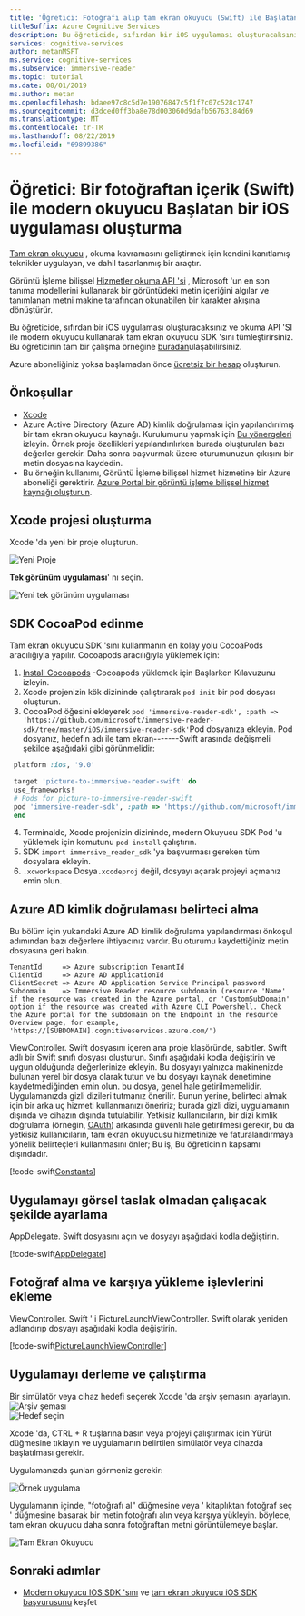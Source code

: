 ```yaml
---
title: 'Öğretici: Fotoğrafı alıp tam ekran okuyucu (Swift) ile Başlatan bir iOS uygulaması oluşturma'
titleSuffix: Azure Cognitive Services
description: Bu öğreticide, sıfırdan bir iOS uygulaması oluşturacaksınız ve resmi tam ekran okuyucu işlevselliğine ekleyeceksiniz.
services: cognitive-services
author: metanMSFT
ms.service: cognitive-services
ms.subservice: immersive-reader
ms.topic: tutorial
ms.date: 08/01/2019
ms.author: metan
ms.openlocfilehash: bdaee97c8c5d7e19076847c5f1f7c07c528c1747
ms.sourcegitcommit: d3dced0ff3ba8e78d003060d9dafb56763184d69
ms.translationtype: MT
ms.contentlocale: tr-TR
ms.lasthandoff: 08/22/2019
ms.locfileid: "69899386"
---
```

# <a name="tutorial-create-an-ios-app-that-launches-the-immersive-reader-with-content-from-a-photo-swift"></a>Öğretici: Bir fotoğraftan içerik (Swift) ile modern okuyucu Başlatan bir iOS uygulaması oluşturma

[Tam ekran okuyucu](https://www.onenote.com/learningtools) , okuma kavramasını geliştirmek için kendini kanıtlamış teknikler uygulayan, ve dahil tasarlanmış bir araçtır.

Görüntü İşleme bilişsel [Hizmetler okuma API 'si](https://docs.microsoft.com/azure/cognitive-services/computer-vision/concept-recognizing-text) , Microsoft 'un en son tanıma modellerini kullanarak bir görüntüdeki metin içeriğini algılar ve tanımlanan metni makine tarafından okunabilen bir karakter akışına dönüştürür.

Bu öğreticide, sıfırdan bir iOS uygulaması oluşturacaksınız ve okuma API 'SI ile modern okuyucu kullanarak tam ekran okuyucu SDK 'sını tümleştirirsiniz. Bu öğreticinin tam bir çalışma örneğine [buradan](https://github.com/microsoft/immersive-reader-sdk/tree/master/iOS/samples/picture-to-immersive-reader-swift)ulaşabilirsiniz.

Azure aboneliğiniz yoksa başlamadan önce [ücretsiz bir hesap](https://azure.microsoft.com/free/?WT.mc_id=A261C142F) oluşturun.

## <a name="prerequisites"></a>Önkoşullar

* [Xcode](https://apps.apple.com/us/app/xcode/id497799835?mt=12)
* Azure Active Directory (Azure AD) kimlik doğrulaması için yapılandırılmış bir tam ekran okuyucu kaynağı. Kurulumunu yapmak için [Bu yönergeleri](./azure-active-directory-authentication.md) izleyin. Örnek proje özellikleri yapılandırılırken burada oluşturulan bazı değerler gerekir. Daha sonra başvurmak üzere oturumunuzun çıkışını bir metin dosyasına kaydedin.
* Bu örneğin kullanımı, Görüntü İşleme bilişsel hizmet hizmetine bir Azure aboneliği gerektirir. [Azure Portal bir görüntü işleme bilişsel hizmet kaynağı oluşturun](https://ms.portal.azure.com/#create/Microsoft.CognitiveServicesComputerVision).

## <a name="create-an-xcode-project"></a>Xcode projesi oluşturma

Xcode 'da yeni bir proje oluşturun.

![Yeni Proje](./media/ios/xcode-create-project.png)

**Tek görünüm uygulaması**' nı seçin.

![Yeni tek görünüm uygulaması](./media/ios/xcode-single-view-app.png)

## <a name="get-the-sdk-cocoapod"></a>SDK CocoaPod edinme
Tam ekran okuyucu SDK 'sını kullanmanın en kolay yolu CocoaPods aracılığıyla yapılır. Cocoapods aracılığıyla yüklemek için:
1. [Install Cocoapods](http://guides.cocoapods.org/using/getting-started.html) -Cocoapods yüklemek için Başlarken Kılavuzunu izleyin.
2. Xcode projenizin kök dizininde çalıştırarak `pod init` bir pod dosyası oluşturun.
3.  CocoaPod öğesini ekleyerek `pod 'immersive-reader-sdk', :path => 'https://github.com/microsoft/immersive-reader-sdk/tree/master/iOS/immersive-reader-sdk'`Pod dosyanıza ekleyin. Pod dosyanız, hedefin adı ile tam ekran-------Swift arasında değişmeli şekilde aşağıdaki gibi görünmelidir:
 ```ruby
  platform :ios, '9.0'

  target 'picture-to-immersive-reader-swift' do
  use_frameworks!
  # Pods for picture-to-immersive-reader-swift
  pod 'immersive-reader-sdk', :path => 'https://github.com/microsoft/immersive-reader-sdk/tree/master/iOS/immersive-reader-sdk'
  end
```
4. Terminalde, Xcode projenizin dizininde, modern Okuyucu SDK Pod 'u yüklemek için komutunu `pod install` çalıştırın.
5. SDK `import immersive_reader_sdk` 'ya başvurması gereken tüm dosyalara ekleyin.
6. `.xcworkspace` Dosya`.xcodeproj` değil, dosyayı açarak projeyi açmanız emin olun.

## <a name="acquire-an-azure-ad-authentication-token"></a>Azure AD kimlik doğrulaması belirteci alma

Bu bölüm için yukarıdaki Azure AD kimlik doğrulama yapılandırması önkoşul adımından bazı değerlere ihtiyacınız vardır. Bu oturumu kaydettiğiniz metin dosyasına geri bakın.

````text
TenantId     => Azure subscription TenantId
ClientId     => Azure AD ApplicationId
ClientSecret => Azure AD Application Service Principal password
Subdomain    => Immersive Reader resource subdomain (resource 'Name' if the resource was created in the Azure portal, or 'CustomSubDomain' option if the resource was created with Azure CLI Powershell. Check the Azure portal for the subdomain on the Endpoint in the resource Overview page, for example, 'https://[SUBDOMAIN].cognitiveservices.azure.com/')
````

ViewController. Swift dosyasını içeren ana proje klasöründe, sabitler. Swift adlı bir Swift sınıfı dosyası oluşturun. Sınıfı aşağıdaki kodla değiştirin ve uygun olduğunda değerlerinize ekleyin. Bu dosyayı yalnızca makinenizde bulunan yerel bir dosya olarak tutun ve bu dosyayı kaynak denetimine kaydetmediğinden emin olun. bu dosya, genel hale getirilmemelidir. Uygulamanızda gizli dizileri tutmanız önerilir. Bunun yerine, belirteci almak için bir arka uç hizmeti kullanmanızı öneririz; burada gizli dizi, uygulamanın dışında ve cihazın dışında tutulabilir. Yetkisiz kullanıcıların, bir dizi kimlik doğrulama (örneğin, [OAuth](https://oauth.net/2/)) arkasında güvenli hale getirilmesi gerekir, bu da yetkisiz kullanıcıların, tam ekran okuyucusu hizmetinize ve faturalandırmaya yönelik belirteçleri kullanmasını önler; Bu iş, Bu öğreticinin kapsamı dışındadır.

[!code-swift[Constants](~/ImmersiveReaderSdk/iOS/samples/picture-to-immersive-reader-swift/picture-to-immersive-reader-swift/Constants.swift)]

## <a name="set-up-the-app-to-run-without-a-storyboard"></a>Uygulamayı görsel taslak olmadan çalışacak şekilde ayarlama

AppDelegate. Swift dosyasını açın ve dosyayı aşağıdaki kodla değiştirin.

[!code-swift[AppDelegate](~/ImmersiveReaderSdk/iOS/samples/picture-to-immersive-reader-swift/picture-to-immersive-reader-swift/AppDelegate.swift)]

## <a name="add-functionality-for-taking-and-uploading-photos"></a>Fotoğraf alma ve karşıya yükleme işlevlerini ekleme

ViewController. Swift ' i PictureLaunchViewController. Swift olarak yeniden adlandırıp dosyayı aşağıdaki kodla değiştirin.

[!code-swift[PictureLaunchViewController](~/ImmersiveReaderSdk/iOS/samples/picture-to-immersive-reader-swift/picture-to-immersive-reader-swift/PictureLaunchViewController.swift)]

## <a name="build-and-run-the-app"></a>Uygulamayı derleme ve çalıştırma

Bir simülatör veya cihaz hedefi seçerek Xcode 'da arşiv şemasını ayarlayın.
![Arşiv şeması](./media/ios/xcode-archive-scheme.png)<br/>
![Hedef seçin](./media/ios/xcode-select-target.png)

Xcode 'da, CTRL + R tuşlarına basın veya projeyi çalıştırmak için Yürüt düğmesine tıklayın ve uygulamanın belirtilen simülatör veya cihazda başlatılması gerekir.

Uygulamanızda şunları görmeniz gerekir:

![Örnek uygulama](./media/ios/picture-to-immersive-reader-ipad-app.png)

Uygulamanın içinde, "fotoğrafı al" düğmesine veya ' kitaplıktan fotoğraf seç ' düğmesine basarak bir metin fotoğrafı alın veya karşıya yükleyin. böylece, tam ekran okuyucu daha sonra fotoğraftan metni görüntülemeye başlar.

![Tam Ekran Okuyucu](./media/ios/picture-to-immersive-reader-ipad.png)

## <a name="next-steps"></a>Sonraki adımlar

* [Modern okuyucu IOS SDK 'sını](https://github.com/microsoft/immersive-reader-sdk/tree/master/iOS) ve [tam ekran okuyucu iOS SDK başvurusunu](./ios-reference.md) keşfet
